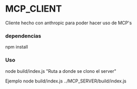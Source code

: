 # MCP_CLIENT
Cliente hecho con anthropic para poder hacer uso de MCP's

### dependencias
npm install


### Uso
node build/index.js "Ruta a donde se clono el server"

Ejemplo
node build/index.js ../MCP_SERVER/build/index.js